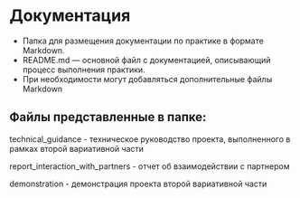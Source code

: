 # Документация

- Папка для размещения документации по практике в формате Markdown.
- README.md — основной файл с документацией, описывающий процесс выполнения практики.
- При необходимости могут добавляться дополнительные файлы Markdown

## Файлы представленные в папке: 

technical_guidance - техническое руководство проекта, выполненного в рамках второй вариативной части

report_interaction_with_partners - отчет об взаимодействии с партнером

demonstration - демонстрация проекта второй вариативной части